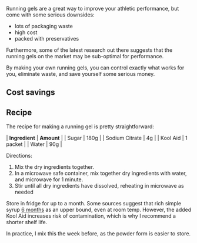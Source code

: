 Running gels are a great way to improve your athletic performance, but come with some serious downsides:

* lots of packaging waste
* high cost
* packed with preservatives

Furthermore, some of the latest research out there suggests that the running gels on the market may be sub-optimal for performance.

By making your own running gels, you can control exactly what works for you, eliminate waste, and save yourself some serious money.

## Cost savings

## Recipe

The recipe for making a running gel is pretty straightforward:

| **Ingredient** | **Amount** |
| Sugar | 180g |
| Sodium Citrate | 4g |
| Kool Aid | 1 packet |
| Water | 90g |

Directions:
1. Mix the dry ingredients together.
2. In a microwave safe container, mix together dry ingredients with water, and microwave for 1 minute.
3. Stir until all dry ingredients have dissolved, reheating in microwave as needed

Store in fridge for up to a month. Some sources suggest that rich simple syrup [6 months](https://www.tastingtable.com/953481/how-long-you-can-expect-homemade-simple-syrup-to-last/) as an upper bound, even at room temp. However, the added Kool Aid increases risk of contamination, which is why I recommend a shorter shelf life.

In practice, I mix this the week before, as the powder form is easier to store.

